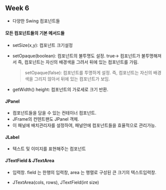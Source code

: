 ## Week 6

+ 다양한 Swing 컴포넌트들


#### 모든 컴포넌트들의 기본 메서드들

+ setSize(x,y): 컴포넌트 크기설정
+ setOpaque(boolean): 컴포넌트의 불투명도 설정. true-> 컴포넌트가 불투명해져서 즉, 컴포넌트는 자신의 배경색을 그려서 뒤에 있는 컴포넌트를 가림.
  > setOpaque(false): 컴포넌트를 투명하게 설정. 즉, 컴포넌트는 자신의 배경색을 그리지 않아서 뒤에 있는 컴포넌트가 보임.

+ getWidth() height: 컴포넌트의 가로세로 크기 반환.   

#### JPanel

+ 컴포넌트들을 담을 수 있는 컨테이너 컴포넌트.
+ JFrame의 컨텐트팬도 JPanel 객체.
+ 이 패널에 배치관리자를 설정하여, 패널안에 컴포넌트들을 효율적으로 관리가능. 

#### JLabel  

+ 텍스트 및 이미지를 표현해주는 컴포넌트

#### JTextField & JTextArea  

+ 입력창. field 는 한행의 입력창, area 는 행렬로 구성된 큰 크기의 텍스트입력창.
+ JTextArea(cols, rows), JTextField(int size)

  <br>


